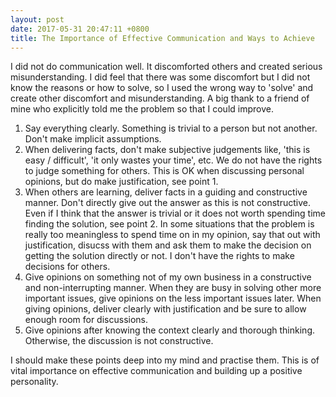 ```yaml
---
layout: post
date: 2017-05-31 20:47:11 +0800
title: The Importance of Effective Communication and Ways to Achieve
---
```


I did not do communication well. It discomforted others and created serious misunderstanding. I did feel that there was some discomfort but I did not know the reasons or how to solve, so I used the wrong way to 'solve' and create other discomfort and misunderstanding. A big thank to a friend of mine who explicitly told me the problem so that I could improve.

1. Say everything clearly. Something is trivial to a person but not another. Don't make implicit assumptions.
2. When delivering facts, don't make subjective judgements like, 'this is easy / difficult', 'it only wastes your time', etc. We do not have the rights to judge something for others. This is OK when discussing personal opinions, but do make justification, see point 1.
3. When others are learning, deliver facts in a guiding and constructive manner. Don't directly give out the answer as this is not constructive. Even if I think that the answer is trivial or it does not worth spending time finding the solution, see point 2. In some situations that the problem is really too meaningless to spend time on in my opinion, say that out with justification, disucss with them and ask them to make the decision on getting the solution directly or not. I don't have the rights to make decisions for others.
4. Give opinions on something not of my own business in a constructive and non-interrupting manner. When they are busy in solving other more important issues, give opinions on the less important issues later. When giving opinions, deliver clearly with justification and be sure to allow enough room for discussions.
5. Give opinions after knowing the context clearly and thorough thinking. Otherwise, the discussion is not constructive.

I should make these points deep into my mind and practise them. This is of vital importance on effective communication and building up a positive personality.

